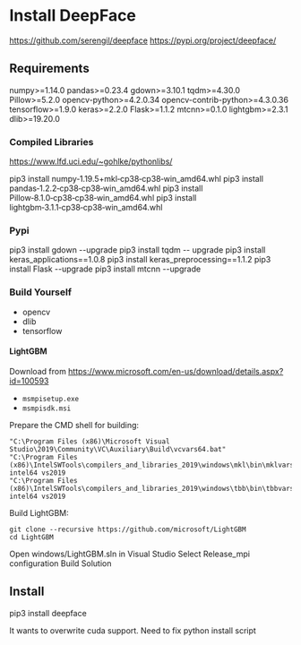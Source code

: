 # Install DeepFace

https://github.com/serengil/deepface 
https://pypi.org/project/deepface/

## Requirements

numpy>=1.14.0
pandas>=0.23.4
gdown>=3.10.1
tqdm>=4.30.0
Pillow>=5.2.0
opencv-python>=4.2.0.34
opencv-contrib-python>=4.3.0.36
tensorflow>=1.9.0
keras>=2.2.0
Flask>=1.1.2
mtcnn>=0.1.0
lightgbm>=2.3.1
dlib>=19.20.0

### Compiled Libraries
https://www.lfd.uci.edu/~gohlke/pythonlibs/  

pip3 install numpy‑1.19.5+mkl‑cp38‑cp38‑win_amd64.whl
pip3 install pandas‑1.2.2‑cp38‑cp38‑win_amd64.whl
pip3 install Pillow‑8.1.0‑cp38‑cp38‑win_amd64.whl
pip3 install lightgbm‑3.1.1‑cp38‑cp38‑win_amd64.whl

### Pypi
pip3 install gdown --upgrade
pip3 install tqdm -- upgrade
pip3 install keras_applications==1.0.8 
pip3 install keras_preprocessing==1.1.2 
pip3 install Flask --upgrade
pip3 install mtcnn --upgrade

### Build Yourself
- opencv  
- dlib  
- tensorflow  

#### LightGBM
Download from https://www.microsoft.com/en-us/download/details.aspx?id=100593  
* `msmpisetup.exe`
* `msmpisdk.msi`

Prepare the CMD shell for building:
```
"C:\Program Files (x86)\Microsoft Visual Studio\2019\Community\VC\Auxiliary\Build\vcvars64.bat"
"C:\Program Files (x86)\IntelSWTools\compilers_and_libraries_2019\windows\mkl\bin\mklvars.bat" intel64 vs2019
"C:\Program Files (x86)\IntelSWTools\compilers_and_libraries_2019\windows\tbb\bin\tbbvars.bat" intel64 vs2019  
```

Build LightGBM:
```
git clone --recursive https://github.com/microsoft/LightGBM
cd LightGBM
```
Open windows/LightGBM.sln in Visual Studio
Select Release_mpi configuration
Build Solution


## Install
pip3 install deepface

It wants to overwrite cuda support. Need to fix python install script
